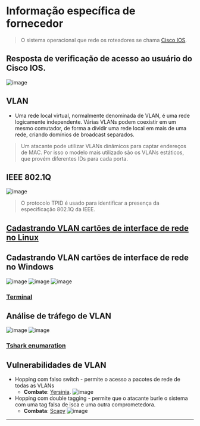 # Informação específica de fornecedor

> O sistema operacional que rede os roteadores se chama [Cisco IOS](https://www.cisco.com/c/en/us/products/ios-nx-os-software/ios-technologies/index.html).

## Resposta de verificação de acesso ao usuário do Cisco IOS.

![image](https://github.com/AndreCoutinhom/networking_intro/assets/91290799/f9b3259b-5e72-42b3-a444-79ee99ca95d9)

## VLAN

* Uma rede local virtual, normalmente denominada de VLAN, é uma rede logicamente independente. Várias VLANs podem coexistir em um mesmo comutador, de forma a dividir uma rede local em mais de uma rede, criando domínios de broadcast separados.

> Um atacante pode utilizar VLANs dinâmicos para captar endereços de MAC. Por isso o modelo mais utilizado são os VLANs estáticos, que provém diferentes IDs para cada porta.

## IEEE 802.1Q

![image](https://github.com/AndreCoutinhom/networking_intro/assets/91290799/f555dbe4-9374-4dcb-8581-55ff67cc4b2e)

> O protocolo TPID é usado para identificar a presença da especificação 802.1Q da IEEE.

## [Cadastrando VLAN cartões de interface de rede no Linux](/Protocols_%26_Terminology/Terminal_Commands/linux_nic_vlan_assingment.sh)

## Cadastrando VLAN cartões de interface de rede no Windows

![image](https://github.com/AndreCoutinhom/networking_intro/assets/91290799/258eb72c-1dc7-4155-8337-0aecf6c97056)
![image](https://github.com/AndreCoutinhom/networking_intro/assets/91290799/091f0d70-b7ad-467b-9c05-985779093803)
![image](https://github.com/AndreCoutinhom/networking_intro/assets/91290799/b44d7632-4b0c-4881-9b80-7d3771528e3f)

### [Terminal](/Protocols_%26_Terminology/Terminal_Commands/windows_nic_vlan_assingment.sh)

## Análise de tráfego de VLAN

![image](https://github.com/AndreCoutinhom/networking_intro/assets/91290799/d08c41d3-76ea-4a3d-88c6-2a33ee9875fe)
![image](https://github.com/AndreCoutinhom/networking_intro/assets/91290799/67318b29-8174-47f1-ae90-8858a3c680a8)

### [Tshark enumaration](/Protocols_%26_Terminology/Terminal_Commands/tshark_enumeration.sh)

## Vulnerabilidades de VLAN

* Hopping com falso switch - permite o acesso a pacotes de rede de todas as VLANs
  * **Combate**: [Yersinia](https://linux.die.net/man/8/yersinia).
    ![image](https://github.com/AndreCoutinhom/networking_intro/assets/91290799/7ed6bafb-e2ce-4968-951e-c507e075c24a)
* Hopping com double tagging - permite que o atacante burle o sistema com uma tag falsa de isca e uma outra comprometedora.
  * **Combata**: [Scapy](https://scapy.readthedocs.io/en/latest/usage.html#vlan-hopping)
     ![image](https://github.com/AndreCoutinhom/networking_intro/assets/91290799/ef761076-d7d4-444c-b911-f5fb0f4a97d4)

---
